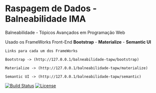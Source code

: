 # Raspagem de Dados - Balneabilidade IMA

Balneabilidade - Tópicos Avançados em Programação Web

Usado os FrameWorks Front-End **Bootstrap** - **Materialize** - **Semantic UI**

```
Links para cada um dos FrameWorks

Bootstrap -> (http://127.0.0.1/balneabilidade-tapw/bootstrap)

Materialize -> (http://127.0.0.1/balneabilidade-tapw/materialize)

Semantic UI -> (http://127.0.0.1/balneabilidade-tapw/semantic)
```

[![Build Status](https://api.travis-ci.org/cakephp/app.png)](https://travis-ci.org/cakephp/app)
[![License](https://poser.pugx.org/cakephp/app/license.svg)](https://packagist.org/packages/cakephp/app)

